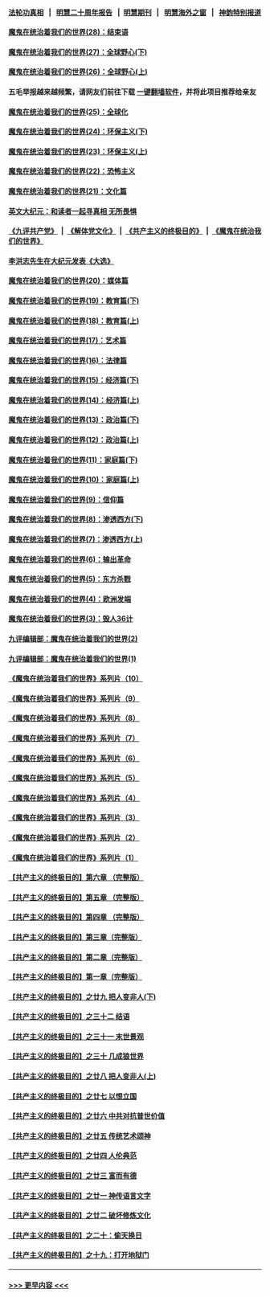 #### [法轮功真相](https://github.com/gfw-breaker/truth/blob/master/README.md?t=0) &nbsp;&nbsp;|&nbsp;&nbsp; [明慧二十周年报告](https://github.com/gfw-breaker/mh-reports/blob/master/README.md?t=0) &nbsp;&nbsp;|&nbsp;&nbsp;[明慧期刊](https://github.com/gfw-breaker/mh-qikan) &nbsp;&nbsp;|&nbsp;&nbsp; [明慧海外之窗](https://github.com/gfw-breaker/mh-news/blob/master/README.md?t=0) &nbsp;&nbsp;|&nbsp;&nbsp; [神韵特别报道](https://github.com/gfw-breaker/mh-news/blob/master/shenyun.md?t=0)
#### [魔鬼在统治着我们的世界(28)：结束语](../pages/nsc422/n10936246.md?t=07230451) 
#### [魔鬼在统治着我们的世界(27)：全球野心(下)](../pages/nsc422/n10928319.md?t=07230451) 
#### [魔鬼在统治着我们的世界(26)：全球野心(上)](../pages/nsc422/n10900318.md?t=07230451) 
#### 五毛举报越来越频繁，请网友们前往下载 [一键翻墙软件](https://github.com/gfw-breaker/ssr-accounts)，并将此项目推荐给亲友
#### [魔鬼在统治着我们的世界(25)：全球化](../pages/nsc422/n10788205.md?t=07230451) 
#### [魔鬼在统治着我们的世界(24)：环保主义(下)](../pages/nsc422/n10695307.md?t=07230451) 
#### [魔鬼在统治着我们的世界(23)：环保主义(上)](../pages/nsc422/n10688613.md?t=07230451) 
#### [魔鬼在统治着我们的世界(22)：恐怖主义](../pages/nsc422/n10614727.md?t=07230451) 
#### [魔鬼在统治着我们的世界(21)：文化篇](../pages/nsc422/n10597706.md?t=07230451) 
#### [英文大纪元：和读者一起寻真相 无所畏惧](../pages/nsc422/n12542027.md?t=07230451) 
#### [《九评共产党》](https://github.com/begood0513/9ping.md/blob/master/README.md) &nbsp;|&nbsp; [《解体党文化》](../../../../jtdwh.md/blob/master/README.md)  &nbsp;|&nbsp; [《共产主义的终极目的》](../../../../gczydzjmd.md/blob/master/README.md) &nbsp;|&nbsp; [《魔鬼在统治我们的世界》](../../../../mgztzwmdsj.md/blob/master/README.md) 
#### [李洪志先生在大纪元发表《大选》](../pages/nsc422/n12534746.md?t=07230451) 
#### [魔鬼在统治着我们的世界(20)：媒体篇](../pages/nsc422/n10586579.md?t=07230451) 
#### [魔鬼在统治着我们的世界(19)：教育篇(下)](../pages/nsc422/n10564808.md?t=07230451) 
#### [魔鬼在统治着我们的世界(18)：教育篇(上)](../pages/nsc422/n10526970.md?t=07230451) 
#### [魔鬼在统治着我们的世界(17)：艺术篇](../pages/nsc422/n10499093.md?t=07230451) 
#### [魔鬼在统治着我们的世界(16)：法律篇](../pages/nsc422/n10485969.md?t=07230451) 
#### [魔鬼在统治着我们的世界(15)：经济篇(下)](../pages/nsc422/n10469975.md?t=07230451) 
#### [魔鬼在统治着我们的世界(14)：经济篇(上)](../pages/nsc422/n10457370.md?t=07230451) 
#### [魔鬼在统治着我们的世界(13)：政治篇(下)](../pages/nsc422/n10448270.md?t=07230451) 
#### [魔鬼在统治着我们的世界(12)：政治篇(上)](../pages/nsc422/n10444576.md?t=07230451) 
#### [魔鬼在统治着我们的世界(11)：家庭篇(下)](../pages/nsc422/n10440961.md?t=07230451) 
#### [魔鬼在统治着我们的世界(10)：家庭篇(上)](../pages/nsc422/n10435448.md?t=07230451) 
#### [魔鬼在统治着我们的世界(9)：信仰篇](../pages/nsc422/n10432159.md?t=07230451) 
#### [魔鬼在统治着我们的世界(8)：渗透西方(下)](../pages/nsc422/n10429603.md?t=07230451) 
#### [魔鬼在统治着我们的世界(7)：渗透西方(上)](../pages/nsc422/n10426013.md?t=07230451) 
#### [魔鬼在统治着我们的世界(6)：输出革命](../pages/nsc422/n10421536.md?t=07230451) 
#### [魔鬼在统治着我们的世界(5)：东方杀戮](../pages/nsc422/n10417707.md?t=07230451) 
#### [魔鬼在统治着我们的世界(4)：欧洲发端](../pages/nsc422/n10414890.md?t=07230451) 
#### [魔鬼在统治着我们的世界(3)：毁人36计](../pages/nsc422/n10411583.md?t=07230451) 
#### [九评编辑部：魔鬼在统治着我们的世界(2)](../pages/nsc422/n10410036.md?t=07230451) 
#### [九评编辑部：魔鬼在统治着我们的世界(1)](../pages/nsc422/n10406825.md?t=07230451) 
#### [《魔鬼在统治着我们的世界》系列片（10）](../pages/nsc422/n12292670.md?t=07230451) 
#### [《魔鬼在统治着我们的世界》系列片（9）](../pages/nsc422/n12290859.md?t=07230451) 
#### [《魔鬼在统治着我们的世界》系列片（8）](../pages/nsc422/n12287445.md?t=07230451) 
#### [《魔鬼在统治着我们的世界》系列片（7）](../pages/nsc422/n12283425.md?t=07230451) 
#### [《魔鬼在统治着我们的世界》系列片（6）](../pages/nsc422/n12282314.md?t=07230451) 
#### [《魔鬼在统治着我们的世界》系列片（5）](../pages/nsc422/n12281419.md?t=07230451) 
#### [《魔鬼在统治着我们的世界》系列片（4）](../pages/nsc422/n12274024.md?t=07230451) 
#### [《魔鬼在统治着我们的世界》系列片（3）](../pages/nsc422/n12271322.md?t=07230451) 
#### [《魔鬼在统治着我们的世界》系列片（2）](../pages/nsc422/n12269049.md?t=07230451) 
#### [《魔鬼在统治着我们的世界》系列片（1）](../pages/nsc422/n12267575.md?t=07230451) 
#### [【共产主义的终极目的】第六章 （完整版）](../pages/nsc422/n11428913.md?t=07230451) 
#### [【共产主义的终极目的】第五章 （完整版）](../pages/nsc422/n11428912.md?t=07230451) 
#### [【共产主义的终极目的】第四章 （完整版）](../pages/nsc422/n11428907.md?t=07230451) 
#### [【共产主义的终极目的】第三章（完整版）](../pages/nsc422/n11428848.md?t=07230451) 
#### [【共产主义的终极目的】第二章（完整版）](../pages/nsc422/n11428831.md?t=07230451) 
#### [【共产主义的终极目的】第一章（完整版）](../pages/nsc422/n11417651.md?t=07230451) 
#### [【共产主义的终极目的】之廿九 把人变非人(下)](../pages/nsc422/n11344140.md?t=07230451) 
#### [【共产主义的终极目的】之三十二 结语](../pages/nsc422/n11360535.md?t=07230451) 
#### [【共产主义的终极目的】之三十一 末世景观](../pages/nsc422/n11351129.md?t=07230451) 
#### [【共产主义的终极目的】之三十 几成狼世界](../pages/nsc422/n11348280.md?t=07230451) 
#### [【共产主义的终极目的】之廿八 把人变非人(上)](../pages/nsc422/n11340492.md?t=07230451) 
#### [【共产主义的终极目的】之廿七 以恨立国](../pages/nsc422/n11336944.md?t=07230451) 
#### [【共产主义的终极目的】之廿六 中共对抗普世价值](../pages/nsc422/n11324785.md?t=07230451) 
#### [【共产主义的终极目的】之廿五 传统艺术颂神](../pages/nsc422/n11296396.md?t=07230451) 
#### [【共产主义的终极目的】之廿四 人伦典范](../pages/nsc422/n11296397.md?t=07230451) 
#### [【共产主义的终极目的】之廿三 富而有德](../pages/nsc422/n11283598.md?t=07230451) 
#### [【共产主义的终极目的】之廿一 神传语言文字](../pages/nsc422/n11263265.md?t=07230451) 
#### [【共产主义的终极目的】之廿二 破坏修炼文化](../pages/nsc422/n11245728.md?t=07230451) 
#### [【共产主义的终极目的】之二十：偷天换日](../pages/nsc422/n11238846.md?t=07230451) 
#### [【共产主义的终极目的】之十九：打开地狱门](../pages/nsc422/n11206376.md?t=07230451) 

----
#### [ >>> 更早内容 <<< ](../indexes/nsc422-earlier.md)
